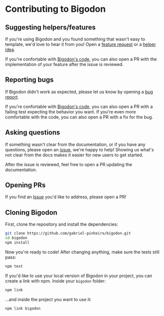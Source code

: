 # Contributing to Bigodon

## Suggesting helpers/features

If you're using Bigodon and you found something that wasn't easy to template, we'd love to hear it from you! Open a [feature request](https://github.com/gabriel-pinheiro/bigodon/issues/new?assignees=&labels=enhancement&template=feature_request.md&title=) or a [helper idea](https://github.com/gabriel-pinheiro/bigodon/issues/new?assignees=&labels=enhancement&template=helper-idea.md&title=).

If you're confortable with [Bigodon's code](#Cloning-Bigodon), you can also open a PR with the implementation of your feature after the issue is reviewed.

## Reporting bugs

If Bigodon didn't work as expected, please let us know by opening a [bug report](https://github.com/gabriel-pinheiro/bigodon/issues/new?assignees=&labels=bug&template=bug_report.md&title=).

If you're confortable with [Bigodon's code](#Cloning-Bigodon), you can also open a PR with a failing test expecting the behavior you want. If you're even more comfortable with the code, you can also open a PR with a fix for the bug.

## Asking questions

If something wasn't clear from the documentation, or if you have any questions, please open an [issue](https://github.com/gabriel-pinheiro/bigodon/issues/new), we're happy to help! Showing us what's not clear from the docs makes it easier for new users to get started.

After the issue is reviewed, feel free to open a PR updating the documentation.

## Opening PRs

If you find an [Issue](https://github.com/gabriel-pinheiro/bigodon/contribute) you'd like to address, please open a PR!

## Cloning Bigodon

First, clone the repository and install the dependencies:
```bash
git clone https://github.com/gabriel-pinheiro/bigodon.git
cd bigodon
npm install
```

Now you're ready to code! After changing anything, make sure the tests still pass:
```bash
npm test
```

If you'd like to use your local version of Bigodon in your project, you can create a link with npm. Inside your `bigodon` folder:
```bash
npm link
```
...and inside the project you want to use it:
```bash
npm link bigodon
```
